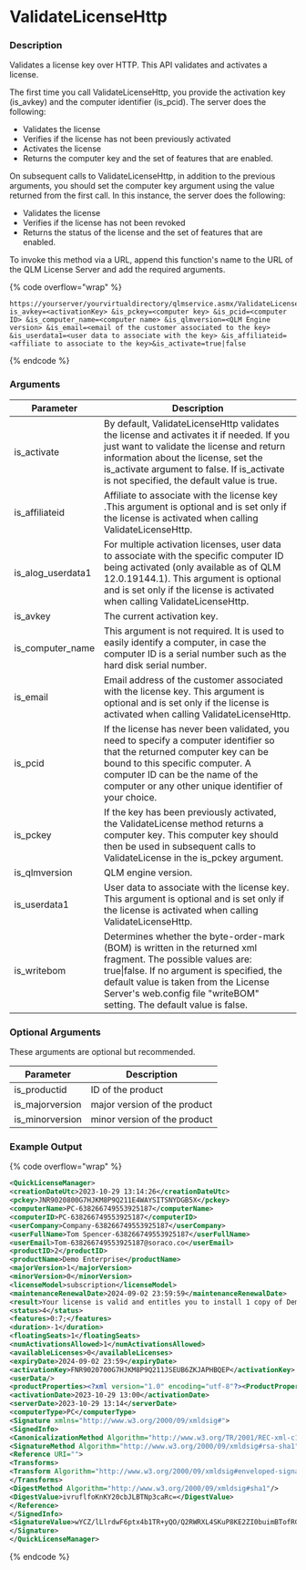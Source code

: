 # ValidateLicenseHttp

### Description

Validates a license key over HTTP. This API validates and activates a license.

The first time you call ValidateLicenseHttp, you provide the activation key (is\_avkey) and the computer identifier (is\_pcid). The server does the following:

* Validates the license
* Verifies if the license has not been previously activated
* Activates the license
* Returns the computer key and the set of features that are enabled.

On subsequent calls to ValidateLicenseHttp, in addition to the previous arguments, you should set the computer key argument using the value returned from the first call. In this instance, the server does the following:

* Validates the license
* Verifies if the license has not been revoked
* Returns the status of the license and the set of features that are enabled.

To invoke this method via a URL, append this function's name to the URL of the QLM License Server and add the required arguments.

{% code overflow="wrap" %}
```http
https://yourserver/yourvirtualdirectory/qlmservice.asmx/ValidateLicenseHttp?is_avkey=<activationKey> &is_pckey=<computer key> &is_pcid=<computer ID> &is_computer_name=<computer name> &is_qlmversion=<QLM Engine version> &is_email=<email of the customer associated to the key> &is_userdata1=<user data to associate with the key> &is_affiliateid=<affiliate to associate to the key>&is_activate=true|false
```
{% endcode %}

### Arguments

| Parameter           | Description                                                                                                                                                                                                                                                                   |
| ------------------- | ----------------------------------------------------------------------------------------------------------------------------------------------------------------------------------------------------------------------------------------------------------------------------- |
| is\_activate        | By default, ValidateLicenseHttp validates the license and activates it if needed. If you just want to validate the license and return information about the license, set the is\_activate argument to false. If is\_activate is not specified, the default value is true.     |
| is\_affiliateid     | Affiliate to associate with the license key .This argument is optional and is set only if the license is activated when calling ValidateLicenseHttp.                                                                                                                          |
| is\_alog\_userdata1 | For multiple activation licenses, user data to associate with the specific computer ID being activated (only available as of QLM 12.0.19144.1). This argument is optional and is set only if the license is activated when calling ValidateLicenseHttp.                       |
| is\_avkey           | The current activation key.                                                                                                                                                                                                                                                   |
| is\_computer\_name  | This argument is not required. It is used to easily identify a computer, in case the computer ID is a serial number such as the hard disk serial number.                                                                                                                      |
| is\_email           | Email address of the customer associated with the license key. This argument is optional and is set only if the license is activated when calling ValidateLicenseHttp.                                                                                                        |
| is\_pcid            | If the license has never been validated, you need to specify a computer identifier so that the returned computer key can be bound to this specific computer. A computer ID can be the name of the computer or any other unique identifier of your choice.                     |
| is\_pckey           | If the key has been previously activated, the ValidateLicense method returns a computer key. This computer key should then be used in subsequent calls to ValidateLicense in the is\_pckey argument.                                                                          |
| is\_qlmversion      | QLM engine version.                                                                                                                                                                                                                                                           |
| is\_userdata1       | User data to associate with the license key. This argument is optional and is set only if the license is activated when calling ValidateLicenseHttp.                                                                                                                          |
| is\_writebom        | Determines whether the byte-order-mark (BOM) is written in the returned xml fragment. The possible values are: true\|false. If no argument is specified, the default value is taken from the License Server's web.config file "writeBOM" setting. The default value is false. |

### Optional Arguments

These arguments are optional but recommended.

| Parameter        | Description                  |
| ---------------- | ---------------------------- |
| is\_productid    | ID of the product            |
| is\_majorversion | major version of the product |
| is\_minorversion | minor version of the product |

### Example Output

{% code overflow="wrap" %}
```xml
<QuickLicenseManager>
<creationDateUtc>2023-10-29 13:14:26</creationDateUtc>
<pckey>JNR9020800G7HJKM8P9Q211E4WAYSITSNYDGB5X</pckey>
<computerName>PC-638266749553925187</computerName>
<computerID>PC-638266749553925187</computerID>
<userCompany>Company-638266749553925187</userCompany>
<userFullName>Tom Spencer-638266749553925187</userFullName>
<userEmail>Tom-638266749553925187@soraco.co</userEmail>
<productID>2</productID>
<productName>Demo Enterprise</productName>
<majorVersion>1</majorVersion>
<minorVersion>0</minorVersion>
<licenseModel>subscription</licenseModel>
<maintenanceRenewalDate>2024-09-02 23:59:59</maintenanceRenewalDate>
<result>Your license is valid and entitles you to install 1 copy of Demo Enterprise. Your license expires on 9/2/2024. Your maintenance plan expires on 9/2/2024.</result>
<status>4</status>
<features>0:7;</features>
<duration>-1</duration>
<floatingSeats>1</floatingSeats>
<numActivationsAllowed>1</numActivationsAllowed>
<availableLicenses>0</availableLicenses>
<expiryDate>2024-09-02 23:59</expiryDate>
<activationKey>FNR9020700G7HJKM8P9Q211JSEUB6ZKJAPHBQEP</activationKey>
<userData/>
<productProperties><?xml version="1.0" encoding="utf-8"?><ProductProperties><Property ID="{8ff1b8b6-1a9a-4205-bdbc-1182d94a8d61}" name="asset1" category="category1" value="123" type="int" help="help text for category 1, property 2" lastDefinitionUpdate="2023-10-19 16:47:50" lastValueUpdate="2023-10-29 13:13:55" expiryDate="0001-01-01 00:00:00" operation="None"></Property><Property ID="{d0d05fd7-91b8-4037-88e3-5a7a82cdfac4}" name="compressors" category="championx" defaultValue="0" value="5" type="int" help="help text for category 2, property 3" lastDefinitionUpdate="2023-10-19 16:45:25" lastValueUpdate="2023-10-29 13:14:01" expiryDate="2023-10-27 00:00:00" operation="None"></Property><Property ID="{22a8d53a-2b51-4502-9f85-193b5f743b3b}" name="asset2" category="category1" value="456" type="int" help="help text for category 1, property 1" lastDefinitionUpdate="2023-10-19 16:47:59" lastValueUpdate="2023-10-29 13:13:57" expiryDate="0001-01-01 00:00:00" operation="None"></Property><Property ID="{352cdecb-3a4d-4a86-bfc7-64ff156da5a3}" name="maxDaysOffline" category="category" defaultValue="-1" value="7" type="int" help="" lastDefinitionUpdate="2023-10-03 16:16:44" lastValueUpdate="2023-10-29 13:14:06" expiryDate="0001-01-01 00:00:00" operation="None"></Property><Property ID="{ac561506-0e76-4998-a282-9575706458f1}" name="property_1" category="category" defaultValue="" value="abc" type="string" help="" lastDefinitionUpdate="0001-01-01 00:00:00" lastValueUpdate="2023-10-29 13:14:10" expiryDate="0001-01-01 00:00:00" operation="None"></Property><Property ID="{f0da08fc-a8e6-4771-8c97-1b19cb2663b2}" name="property_2" category="category" defaultValue="" value="def" type="string" help="" lastDefinitionUpdate="0001-01-01 00:00:00" lastValueUpdate="2023-10-29 13:14:15" expiryDate="0001-01-01 00:00:00" operation="None"></Property><Property ID="{fee3dd57-2423-4e91-a40a-24c7cd4c2cbf}" name="property_3" category="category" defaultValue="" value="hij" type="string" help="" lastDefinitionUpdate="0001-01-01 00:00:00" lastValueUpdate="2023-10-29 13:14:19" expiryDate="0001-01-01 00:00:00" operation="None"></Property></ProductProperties></productProperties>
<activationDate>2023-10-29 13:00</activationDate>
<serverDate>2023-10-29 13:14</serverDate>
<computerType>PC</computerType>
<Signature xmlns="http://www.w3.org/2000/09/xmldsig#">
<SignedInfo>
<CanonicalizationMethod Algorithm="http://www.w3.org/TR/2001/REC-xml-c14n-20010315"/>
<SignatureMethod Algorithm="http://www.w3.org/2000/09/xmldsig#rsa-sha1"/>
<Reference URI="">
<Transforms>
<Transform Algorithm="http://www.w3.org/2000/09/xmldsig#enveloped-signature"/>
</Transforms>
<DigestMethod Algorithm="http://www.w3.org/2000/09/xmldsig#sha1"/>
<DigestValue>ivruflfoKnKY20cbJLBTNp3caRc=</DigestValue>
</Reference>
</SignedInfo>
<SignatureValue>wYCZ/lLlrdwF6ptx4b1TR+yQO/Q2RWRXL4SKuP8KE2ZI0buimBTofRGvEY3Ncjt1vj4lL1d5EHqVJm4x3TYJnYxklaxVGORGcmHagDt/et9jTxuhGc50AnvsUOUNfz0MwKkilNX0VypkVOOvLZDRIym/C5R0j+ZO2OT9FBJwJl4=</SignatureValue>
</Signature>
</QuickLicenseManager>
```
{% endcode %}

